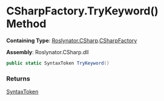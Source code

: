 # CSharpFactory\.TryKeyword\(\) Method

**Containing Type**: [Roslynator.CSharp](../../README.md)\.[CSharpFactory](../README.md)

**Assembly**: Roslynator\.CSharp\.dll

```csharp
public static SyntaxToken TryKeyword()
```

### Returns

[SyntaxToken](https://docs.microsoft.com/en-us/dotnet/api/microsoft.codeanalysis.syntaxtoken)

